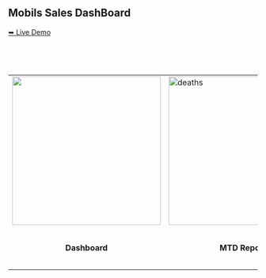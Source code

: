 ## Mobils Sales DashBoard
[➥ Live Demo](https://app.powerbi.com/view?r=eyJrIjoiZTVjN2M1NWUtMzMyYi00MWRlLWFiYmMtYzdhOTkyNmJiMWU4IiwidCI6IjNjYWNjYzA2LTY3ZmEtNDdjZS05YzVhLTIyNDM2OWUxNzZlMyJ9)

<table>
    <tr>
        <td><img src="https://github.com/mishrashivamgg/Desktop/Mobils-Sales/main/Image/Dashboard.png"" width="300"/></td>
        <td><img src="https://github.com/mishrashivamgg/Mobial/blob/main/Images/Details.png" alt="deaths" width="300"/></td>
    </tr>

<tr>
        <td align="center"><b>Dashboard</b></td>
        <td align="center"><b>MTD Report</b></td>
        <td align="center"><b>Same Period Last Year</b></td>
  
    </tr>
</table>

